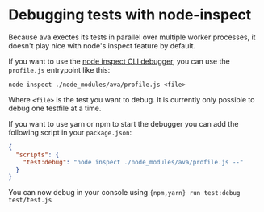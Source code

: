 # Debugging tests with node-inspect

Because ava exectes its tests in parallel over multiple worker processes, it doesn't play nice with node's inspect feature by default.

If you want to use the [node inspect CLI debugger](https://nodejs.org/api/debugger.html), you can use the `profile.js` entrypoint like this:
```
node inspect ./node_modules/ava/profile.js <file>
```
Where `<file>` is the test you want to debug. It is currently only possible to debug one testfile at a time.

If you want to use yarn or npm to start the debugger you can add the following script in your `package.json`:

```json
{
  "scripts": {
    "test:debug": "node inspect ./node_modules/ava/profile.js --"
  }
}
```

You can now debug in your console using `{npm,yarn} run test:debug test/test.js`




